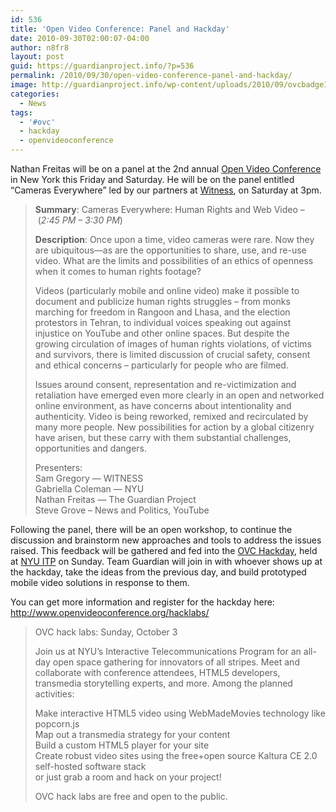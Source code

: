 ```yaml
---
id: 536
title: 'Open Video Conference: Panel and Hackday'
date: 2010-09-30T02:00:07-04:00
author: n8fr8
layout: post
guid: https://guardianproject.info/?p=536
permalink: /2010/09/30/open-video-conference-panel-and-hackday/
image: http://guardianproject.info/wp-content/uploads/2010/09/ovcbadge1.png
categories:
  - News
tags:
  - '#ovc'
  - hackday
  - openvideoconference
---
```

Nathan Freitas will be on a panel at the 2nd annual [Open Video Conference](http://www.openvideoconference.org/) in New York this Friday and Saturday. He will be on the panel entitled &#8220;Cameras Everywhere&#8221; led by our partners at [Witness](http://witness.org), on Saturday at 3pm.

> **Summary**: Cameras Everywhere: Human Rights and Web Video &#8211; (_2:45 PM &#8211; 3:30 PM_)
> 
> **Description**: Once upon a time, video cameras were rare. Now they are ubiquitous—as are the opportunities to share, use, and re-use video. What are the limits and possibilities of an ethics of openness when it comes to human rights footage?
> 
> Videos (particularly mobile and online video) make it possible to document and publicize human rights struggles – from monks marching for freedom in Rangoon and Lhasa, and the election protestors in Tehran, to individual voices speaking out against injustice on YouTube and other online spaces. But despite the growing circulation of images of human rights violations, of victims and survivors, there is limited discussion of crucial safety, consent and ethical concerns – particularly for people who are filmed.
> 
> Issues around consent, representation and re-victimization and retaliation have emerged even more clearly in an open and networked online environment, as have concerns about intentionality and authenticity. Video is being reworked, remixed and recirculated by many more people. New possibilities for action by a global citizenry have arisen, but these carry with them substantial challenges, opportunities and dangers.
> 
> Presenters:  
> Sam Gregory — WITNESS  
> Gabriella Coleman — NYU  
> Nathan Freitas — The Guardian Project  
> Steve Grove &#8211; News and Politics, YouTube

Following the panel, there will be an open workshop, to continue the discussion and brainstorm new approaches and tools to address the issues raised. This feedback will be gathered and fed into the [OVC Hackday](http://www.openvideoconference.org/hacklabs/), held at [NYU ITP](http://itp.nyu.edu) on Sunday. Team Guardian will join in with whoever shows up at the hackday, take the ideas from the previous day, and build prototyped mobile video solutions in response to them.

You can get more information and register for the hackday here: <http://www.openvideoconference.org/hacklabs/>

> OVC hack labs: Sunday, October 3
> 
> Join us at NYU&#8217;s Interactive Telecommunications Program for an all-day open space gathering for innovators of all stripes. Meet and collaborate with conference attendees, HTML5 developers, transmedia storytelling experts, and more. Among the planned activities:
> 
> Make interactive HTML5 video using WebMadeMovies technology like popcorn.js  
> Map out a transmedia strategy for your content  
> Build a custom HTML5 player for your site  
> Create robust video sites using the free+open source Kaltura CE 2.0 self-hosted software stack  
> or just grab a room and hack on your project!
> 
> OVC hack labs are free and open to the public.